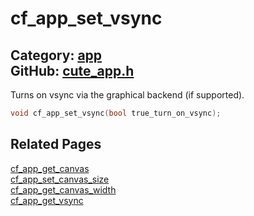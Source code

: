 [](../header.md ':include')

# cf_app_set_vsync

Category: [app](/api_reference?id=app)  
GitHub: [cute_app.h](https://github.com/RandyGaul/cute_framework/blob/master/include/cute_app.h)  
---

Turns on vsync via the graphical backend (if supported).

```cpp
void cf_app_set_vsync(bool true_turn_on_vsync);
```

## Related Pages

[cf_app_get_canvas](/app/cf_app_get_canvas.md)  
[cf_app_set_canvas_size](/app/cf_app_set_canvas_size.md)  
[cf_app_get_canvas_width](/app/cf_app_get_canvas_width.md)  
[cf_app_get_vsync](/app/cf_app_get_vsync.md)  

